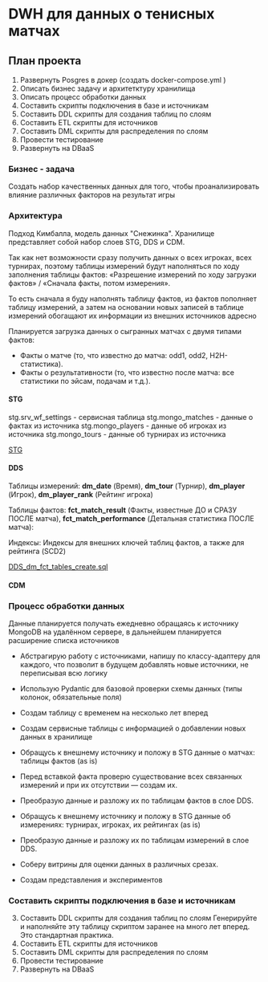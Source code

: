 # DWH для данных о тенисных матчах

## План проекта
1. Развернуть Posgres в докер (создать docker-compose.yml )
2. Описать бизнес задачу и архитетктуру хранилища
3. Описать процесс обработки данных
4. Составить скрипты подключения в базе и источникам
3. Составить DDL скрипты для создания таблиц по слоям
4. Составить ETL скрипты для источников
5. Составить DML скрипты для распределения по слоям
6. Провести тестирование
7. Развернуть на DBaaS


### Бизнес - задача
Создать набор качественных данных для того, чтобы проанализировать влияние различных факторов на результат игры

### Архитектура
Подход Кимбалла, модель данных "Снежинка". Хранилище представляет собой набор слоев STG, DDS и CDM.

Так как нет возможности сразу получить данных о всех игроках, всех турнирах,
поэтому таблицы измерений будут наполняться по ходу заполнения таблицы фактов:
«Разрешение измерений по ходу загрузки фактов» / «Сначала факты, потом измерения». 

То есть сначала я буду наполнять таблицу фактов, из фактов пополняет таблицу измерений, а затем на основании новых записей в таблице измерений обогащают их информации из внешних источников адресно

Планируется загрузка данных о сыгранных матчах с двумя типами фактов:
- Факты о матче (то, что известно до матча: odd1, odd2, H2H-статистика).
- Факты о результативности (то, что известно после матча: все статистики по эйсам, подачам и т.д.).


#### STG 

stg.srv_wf_settings - сервисная таблица 
stg.mongo_matches - данные о фактах из источника
stg.mongo_players - данные об игроках из источника
stg.mongo_tours - данные об турнирах из источника

[STG](scripts/ddl/STG)

#### DDS

Таблицы измерений:
**dm_date** (Время), **dm_tour** (Турнир), **dm_player** (Игрок), **dm_player_rank** (Рейтинг игрока)

Таблицы фактов:
**fct_match_result** (Факты, известные ДО и СРАЗУ ПОСЛЕ матча), **fct_match_performance** (Детальная статистика ПОСЛЕ матча):

Индексы:
Индексы для внешних ключей таблиц фактов, а также для рейтинга (SCD2)

[DDS_dm_fct_tables_create.sql](scripts/ddl/3_DDS_dm_fct_tables_create.sql)


#### CDM




### Процесс обработки данных 

Данные планируется получать ежедневно обращаясь к источнику MongoDB на удалённом сервере, в дальнейшем планируется расширение списка источников

- Абстрагирую работу с источниками, напишу по классу-адаптеру для каждого, что позволит в будущем добавлять новые источники, не переписывая всю логику
- Использую Pydantic для базовой проверки схемы данных (типы колонок, обязательные поля)
- Создам таблицу с временем на несколько лет вперед
- Создам сервисные таблицы с информацией о добавлении новых данных в хранилище

- Обращусь к внешнему источнику и положу в STG данные о матчах: таблицы фактов (as is)

- Перед вставкой факта проверю существование всех связанных измерений и при их отсутствии — создам их.
- Преобразую данные и разложу их по таблицам фактов в слое DDS.

- Обращусь к внешнему источнику и положу в STG данные об измерениях: турнирах, игроках, их рейтингах (as is)
- Преобразую данные и разложу их по таблицам измерений в слое DDS.

- Соберу витрины для оценки данных в различных срезах. 
- Создам представления и экспериментов



### Составить скрипты подключения в базе и источникам






3. Составить DDL скрипты для создания таблиц по слоям
Генерируйте и наполняйте эту таблицу скриптом заранее на много лет вперед. Это стандартная практика.
4. Составить ETL скрипты для источников
5. Составить DML скрипты для распределения по слоям
6. Провести тестирование
7. Развернуть на DBaaS
